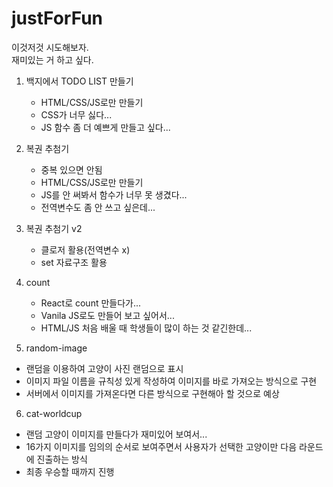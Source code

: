 # justForFun

이것저것 시도해보자.</br>
재미있는 거 하고 싶다.

1. 백지에서 TODO LIST 만들기
   - HTML/CSS/JS로만 만들기
   - CSS가 너무 싫다...
   - JS 함수 좀 더 예쁘게 만들고 싶다...
2. 복권 추첨기

   - 중복 있으면 안됨
   - HTML/CSS/JS로만 만들기
   - JS를 안 써봐서 함수가 너무 못 생겼다...
   - 전역변수도 좀 안 쓰고 싶은데...

3. 복권 추첨기 v2

   - 클로저 활용(전역변수 x)
   - set 자료구조 활용

4. count

   - React로 count 만들다가...
   - Vanila JS로도 만들어 보고 싶어서...
   - HTML/JS 처음 배울 때 학생들이 많이 하는 것 같긴한데...

5. random-image

- 랜덤을 이용하여 고양이 사진 랜덤으로 표시
- 이미지 파일 이름을 규칙성 있게 작성하여 이미지를 바로 가져오는 방식으로 구현
- 서버에서 이미지를 가져온다면 다른 방식으로 구현해아 할 것으로 예상

6. cat-worldcup

- 랜덤 고양이 이미지를 만들다가 재미있어 보여서...
- 16가지 이미지를 임의의 순서로 보여주면서 사용자가 선택한 고양이만 다음 라운드에 진출하는 방식
- 최종 우승할 때까지 진행
